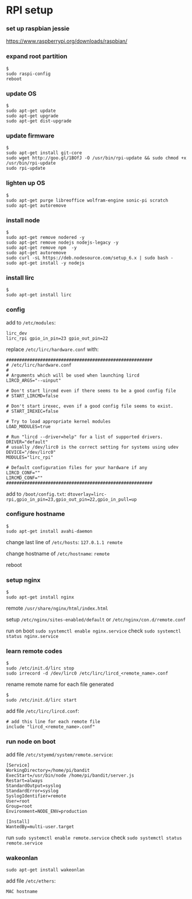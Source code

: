 # RPI setup

### set up raspbian jessie
https://www.raspberrypi.org/downloads/raspbian/

### expand root partition
```
$
sudo raspi-config
reboot
```

### update OS
```
$
sudo apt-get update
sudo apt-get upgrade
sudo apt-get dist-upgrade
```

### update firmware
```
$
sudo apt-get install git-core
sudo wget http://goo.gl/1BOfJ -O /usr/bin/rpi-update && sudo chmod +x /usr/bin/rpi-update
sudo rpi-update
```

### lighten up OS
```
$
sudo apt-get purge libreoffice wolfram-engine sonic-pi scratch
sudo apt-get autoremove
```

### install node
```
$
sudo apt-get remove nodered -y
sudo apt-get remove nodejs nodejs-legacy -y
sudo apt-get remove npm  -y
sudo apt-get autoremove
sudo curl -sL https://deb.nodesource.com/setup_6.x | sudo bash -
sudo apt-get install -y nodejs
```

### install lirc
```
$
sudo apt-get install lirc
```

### config
add to `/etc/modules`:
```
lirc_dev
lirc_rpi gpio_in_pin=23 gpio_out_pin=22
```

replace `/etc/lirc/hardware.conf` with:
```
########################################################
# /etc/lirc/hardware.conf
#
# Arguments which will be used when launching lircd
LIRCD_ARGS="--uinput"

# Don't start lircmd even if there seems to be a good config file
# START_LIRCMD=false

# Don't start irexec, even if a good config file seems to exist.
# START_IREXEC=false

# Try to load appropriate kernel modules
LOAD_MODULES=true

# Run "lircd --driver=help" for a list of supported drivers.
DRIVER="default"
# usually /dev/lirc0 is the correct setting for systems using udev
DEVICE="/dev/lirc0"
MODULES="lirc_rpi"

# Default configuration files for your hardware if any
LIRCD_CONF=""
LIRCMD_CONF=""
########################################################
```

add to `/boot/config.txt`:
`dtoverlay=lirc-rpi,gpio_in_pin=23,gpio_out_pin=22,gpio_in_pull=up`

### configure hostname
```
$
sudo apt-get install avahi-daemon
```

change last line of `/etc/hosts`:
`127.0.1.1 remote`

change hostname of `/etc/hostname`:
`remote`

reboot

### setup nginx
```
$
sudo apt-get install nginx
```

remote `/usr/share/nginx/html/index.html`

setup `/etc/nginx/sites-enabled/default`
or `/etc/nginx/con.d/remote.conf`

run on boot `sudo systemctl enable nginx.service`
check `sudo systemctl status nginx.service`

### learn remote codes
```
$
sudo /etc/init.d/lirc stop
sudo irrecord -d /dev/lirc0 /etc/lirc/lircd_<remote_name>.conf
```
rename remote name for each file generated
```
$
sudo /etc/init.d/lirc start
```

add file `/etc/lirc/lircd.conf`:
```
# add this line for each remote file
include "lircd_<remote_name>.conf"
```

### run node on boot
add file `/etc/styemd/system/remote.service`:
```
[Service]
WorkingDirectory=/home/pi/bandit
ExecStart=/usr/bin/node /home/pi/bandit/server.js
Restart=always
StandardOutput=syslog
StandardError=syslog
SyslogIdentifier=remote
User=root
Group=root
Environment=NODE_ENV=production

[Install]
WantedBy=multi-user.target
```

run `sudo systemctl enable remote.service`
check `sudo systemctl status remote.service`

### wakeonlan
`sudo apt-get install wakeonlan`

add file `/etc/ethers`:
```
MAC hostname
```
